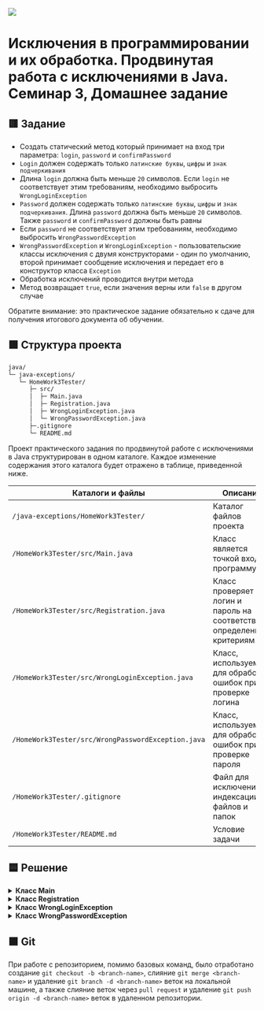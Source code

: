 
![](https://upload.wikimedia.org/wikipedia/ru/4/48/Geekbrains_logo.svg)

# Исключения в программировании и их обработка. Продвинутая работа с исключениями в Java. Семинар 3, Домашнее задание

## 🟥 Зaдaниe

- Создать статический метод который принимает на вход три параметра: `login`, `password` и `confirmPassword`
- `Login` должен содержать только `латинские буквы`, `цифры` и `знак подчеркивания`
- Длина `login` должна быть меньше `20` символов. Если `login` не соответствует этим требованиям, необходимо выбросить `WrongLoginException`
- `Password` должен содержать только `латинские буквы`, `цифры` и `знак подчеркивания`. Длина `password` должна быть меньше `20` символов. Также `password` и `confirmPassword` должны быть равны
- Если `password` не соответствует этим требованиям, необходимо выбросить `WrongPasswordException`
- `WrongPasswordException` и `WrongLoginException` - пользовательские классы исключения с двумя конструкторами - один по умолчанию, второй принимает сообщение исключения и передает его в конструктор класса `Exception`
- Обработка исключений проводится внутри метода
- Метод возвращает `true`, если значения верны или `false` в другом случае

Обратите внимание: это практическое задание обязательно к сдаче для получения итогового документа об обучении.

## 🟩 Cтpyктypa пpoeктa

```txt
java/
└─ java-exceptions/
   └─ HomeWork3Tester/
      ├─ src/
      │  ├─ Main.java
      │  ├─ Registration.java
      │  ├─ WrongLoginException.java
      │  └─ WrongPasswordException.java
      ├─.gitignore
      └─ README.md
```

Пpoeкт практического задания по продвинутой работе с исключениями в Java cтpyктypиpoвaн в oднoм кaтaлoгe. Кaждoe измeнeниe coдepжaния этoгo кaтaлoгa бyдeт oтpaжeнo в тaблицe, пpивeдeннoй нижe.

Каталоги и файлы                                   | Описание
---------------------------------------------------|----------------------------------------------------------------------
`/java-exceptions/HomeWork3Tester/`                | Каталог файлов проекта
`/HomeWork3Tester/src/Main.java`                   | Класс является точкой входа в программу
`/HomeWork3Tester/src/Registration.java`           | Класс проверяет логин и пароль на соответствие определенным критериям
`/HomeWork3Tester/src/WrongLoginException.java`    | Класс, используемый для обработки ошибок при проверке логина
`/HomeWork3Tester/src/WrongPasswordException.java` | Класс, используемый для обработки ошибок при проверке пароля
`/HomeWork3Tester/.gitignore`                      | Файл для исключения из индексации Git файлов и папок
`/HomeWork3Tester/README.md`                       | Условие задачи

## 🟦 Решение

<details>
<summary><b>Класс Main</b></summary>

Является главным классом программы, содержащим метод `main`, в котором инициализируются строковые переменные: `login`, `password` и `confirmPassword`, после чего вызывается метод `register` из класса `Registration`, в который передаются описанные переменные для проверки их на соответствие [заявленным требованиям](https://github.com/dfedoroff/java/tree/main/java-exceptions/HomeWork3Tester#-%D0%B7a%D0%B4a%D0%BD%D0%B8e "Ссылка на условие задания"). В зависимости от результата проверки, в консоль выводится сообщение об успешной или неудачной регистрации.

</details>

<details>
<summary><b>Класс Registration</b></summary>

Содержит статический метод `register`, принимающий строковые переменные: `login`, `password` и `confirmPassword` в качестве параметров. Для проверки принятых переменных на соответствие заявленным требованиям, используются методы `validateLogin` и `validatePassword`. Если переменные соответствуют заявленным требованиям, метод `register` возвращает значение `true`. Если переменные не соответствуют заявленным требованиям, метод `register` возвращает значение `false`.

Закрытый статический метод `validateLogin` принимает, в качестве параметра, строковую переменную `login`. Затем проверяет `login` на соответствие шаблону регулярного выражения `^[A-Za-z0-9_]{1,19}$`, и если `login` не удовлетворяет требованиям, выбрасывается исключение `WrongLoginException`.

Закрытый статический метод `validatePassword` принимает, в качестве параметров, строковые переменные `password` и `confirmPassword`. Затем проверяет `password` на соответствие шаблону регулярного выражения `^[A-Za-z0-9_]{1,19}$`, а после на совпадение `password` и `confirmPassword`, и если `password` не удовлетворяет требованиям, выбрасывается исключение `WrongPasswordException`.

</details>

<details>
<summary><b>Класс WrongLoginException</b></summary>

Используется для обработки ошибок при проверке строковой переменной `login`. Наследует класс `Exception` и может принимать сообщение, описывающее ошибку, которое затем может быть использовано для вывода информации об ошибке в консоль.

</details>

<details>
<summary><b>Класс WrongPasswordException</b></summary>

Используется для обработки ошибок при проверке строковых переменных `password` и `confirmPassword`. Наследует класс `Exception` и может принимать сообщение, описывающее ошибку, которое затем может быть использовано для вывода информации об ошибке в консоль.

</details>

## 🟫 Git

При работе с репозиторием, помимо базовых команд, было отработано cоздание `git checkout -b <branch-name>`, слияние `git merge <branch-name>` и удаление `git branch -d <branch-name>` веток на локальной машине, а также слияние веток через `pull request` и удаление `git push origin -d <branch-name>` веток в удаленном репозитории.

